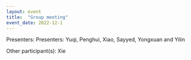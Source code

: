 ```yaml
---
layout: event
title:  "Group meeting"
event_date: 2022-12-1
---
```


Presenters: Presenters: Yuqi, Penghui, Xiao, Sayyed, Yongxuan and Yilin

Other participant(s): Xie